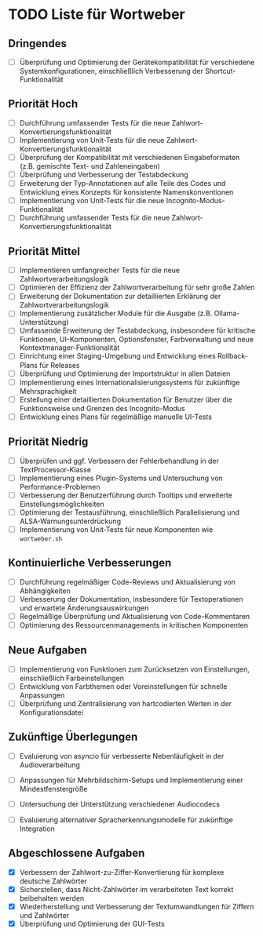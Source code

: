 # TODO Liste für Wortweber

## Dringendes
- [ ] Überprüfung und Optimierung der Gerätekompatibilität für verschiedene Systemkonfigurationen, einschließlich Verbesserung der Shortcut-Funktionalität

## Priorität Hoch
- [ ] Durchführung umfassender Tests für die neue Zahlwort-Konvertierungsfunktionalität
- [ ] Implementierung von Unit-Tests für die neue Zahlwort-Konvertierungsfunktionalität
- [ ] Überprüfung der Kompatibilität mit verschiedenen Eingabeformaten (z.B. gemischte Text- und Zahleneingaben)
- [ ] Überprüfung und Verbesserung der Testabdeckung
- [ ] Erweiterung der Typ-Annotationen auf alle Teile des Codes und Entwicklung eines Konzepts für konsistente Namenskonventionen
- [ ] Implementierung von Unit-Tests für die neue Incognito-Modus-Funktionalität
- [ ] Durchführung umfassender Tests für die neue Zahlwort-Konvertierungsfunktionalität

## Priorität Mittel
- [ ] Implementieren umfangreicher Tests für die neue Zahlwortverarbeitungslogik
- [ ] Optimieren der Effizienz der Zahlwortverarbeitung für sehr große Zahlen
- [ ] Erweiterung der Dokumentation zur detaillierten Erklärung der Zahlwortverarbeitungslogik
- [ ] Implementierung zusätzlicher Module für die Ausgabe (z.B. Ollama-Unterstützung)
- [ ] Umfassende Erweiterung der Testabdeckung, insbesondere für kritische Funktionen, UI-Komponenten, Optionsfenster, Farbverwaltung und neue Kontextmanager-Funktionalität
- [ ] Einrichtung einer Staging-Umgebung und Entwicklung eines Rollback-Plans für Releases
- [ ] Überprüfung und Optimierung der Importstruktur in allen Dateien
- [ ] Implementierung eines Internationalisierungssystems für zukünftige Mehrsprachigkeit
- [ ] Erstellung einer detaillierten Dokumentation für Benutzer über die Funktionsweise und Grenzen des Incognito-Modus
- [ ] Entwicklung eines Plans für regelmäßige manuelle UI-Tests

## Priorität Niedrig
- [ ] Überprüfen und ggf. Verbessern der Fehlerbehandlung in der TextProcessor-Klasse
- [ ] Implementierung eines Plugin-Systems und Untersuchung von Performance-Problemen
- [ ] Verbesserung der Benutzerführung durch Tooltips und erweiterte Einstellungsmöglichkeiten
- [ ] Optimierung der Testausführung, einschließlich Parallelisierung und ALSA-Warnungsunterdrückung
- [ ] Implementierung von Unit-Tests für neue Komponenten wie `wortweber.sh`

## Kontinuierliche Verbesserungen
- [ ] Durchführung regelmäßiger Code-Reviews und Aktualisierung von Abhängigkeiten
- [ ] Verbesserung der Dokumentation, insbesondere für Textoperationen und erwartete Änderungsauswirkungen
- [ ] Regelmäßige Überprüfung und Aktualisierung von Code-Kommentaren
- [ ] Optimierung des Ressourcenmanagements in kritischen Komponenten

## Neue Aufgaben
- [ ] Implementierung von Funktionen zum Zurücksetzen von Einstellungen, einschließlich Farbeinstellungen
- [ ] Entwicklung von Farbthemen oder Voreinstellungen für schnelle Anpassungen
- [ ] Überprüfung und Zentralisierung von hartcodierten Werten in der Konfigurationsdatei

## Zukünftige Überlegungen
- [ ] Evaluierung von asyncio für verbesserte Nebenläufigkeit in der Audioverarbeitung
- [ ] Anpassungen für Mehrbildschirm-Setups und Implementierung einer Mindestfenstergröße
- [ ] Untersuchung der Unterstützung verschiedener Audiocodecs
- [ ] Evaluierung alternativer Spracherkennungsmodelle für zukünftige Integration


## Abgeschlossene Aufgaben
- [x] Verbessern der Zahlwort-zu-Ziffer-Konvertierung für komplexe deutsche Zahlwörter
- [x] Sicherstellen, dass Nicht-Zahlwörter im verarbeiteten Text korrekt beibehalten werden
- [x] Wiederherstellung und Verbesserung der Textumwandlungen für Ziffern und Zahlwörter
- [x] Überprüfung und Optimierung der GUI-Tests
